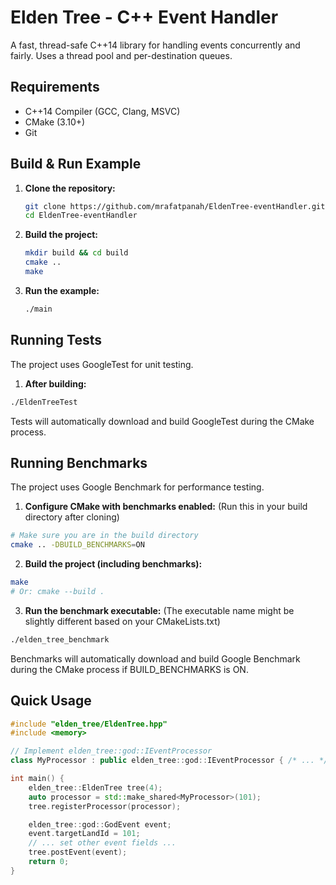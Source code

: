 # Elden Tree - C++ Event Handler

A fast, thread-safe C++14 library for handling events concurrently and fairly. Uses a thread pool and per-destination queues.

## Requirements

* C++14 Compiler (GCC, Clang, MSVC)
* CMake (3.10+)
* Git

## Build & Run Example

1.  **Clone the repository:**
    ```bash
    git clone https://github.com/mrafatpanah/EldenTree-eventHandler.git
    cd EldenTree-eventHandler
    ```
2.  **Build the project:**
    ```bash
    mkdir build && cd build
    cmake ..
    make
    ```

3.  **Run the example:**
    ```bash
    ./main
    ```

## Running Tests

The project uses GoogleTest for unit testing.

1. **After building:**
```bash
./EldenTreeTest
```

Tests will automatically download and build GoogleTest during the CMake process.

## Running Benchmarks
The project uses Google Benchmark for performance testing.

1. **Configure CMake with benchmarks enabled:**
(Run this in your build directory after cloning)

```bash
# Make sure you are in the build directory
cmake .. -DBUILD_BENCHMARKS=ON
```

2. **Build the project (including benchmarks):**

```bash
make
# Or: cmake --build .
```

3. **Run the benchmark executable:**
(The executable name might be slightly different based on your CMakeLists.txt)

```bash
./elden_tree_benchmark
```

Benchmarks will automatically download and build Google Benchmark during the CMake process if BUILD_BENCHMARKS is ON.

## Quick Usage

```cpp
#include "elden_tree/EldenTree.hpp"
#include <memory>

// Implement elden_tree::god::IEventProcessor
class MyProcessor : public elden_tree::god::IEventProcessor { /* ... */ };

int main() {
    elden_tree::EldenTree tree(4);
    auto processor = std::make_shared<MyProcessor>(101);
    tree.registerProcessor(processor);

    elden_tree::god::GodEvent event;
    event.targetLandId = 101;
    // ... set other event fields ...
    tree.postEvent(event);
    return 0;
}
```